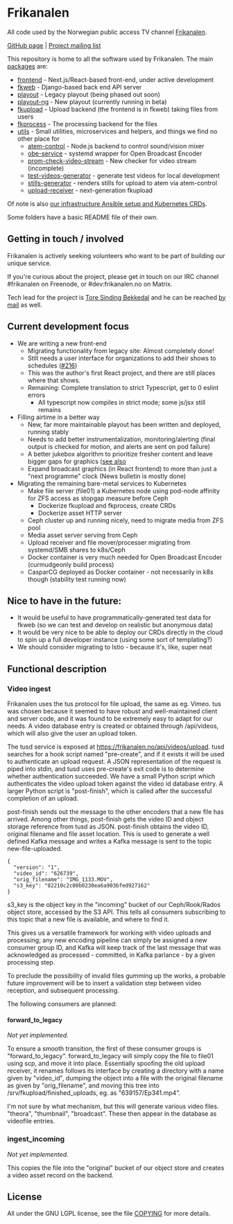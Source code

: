 Frikanalen
==========

All code used by the Norwegian public access TV channel [Frikanalen](https://frikanalen.no/).

[GitHub page](http://github.com/Frikanalen/) | [Project mailing list](http://lists.nuug.no/mailman/listinfo/frikanalen/)

This repository is home to all the software used by Frikanalen. The main [packages](packages/) are:

- [frontend](packages/frontend) - Next.js\/React-based front-end, under active development
- [fkweb](packages/fkweb) - Django-based back end API server
- [playout](packages/playout) - Legacy playout (being phased out soon)
- [playout-ng](packages/playout-ng) - New playout (currently running in beta)
- [fkupload](packages/fkupload) - Upload backend (the frontend is in fkweb) taking files from users
- [fkprocess](packages/fkprocess) - The processing backend for the files
- [utils](packages/utils) - Small utilities, microservices and helpers, and things we find no other place for
    - [atem-control](packages/utils/atem-control) - Node.js backend to control sound/vision mixer
    - [obe-service](packages/utils/obe-service) - systemd wrapper for Open Broadcast Encoder
    - [prom-check-video-stream](packages/utils/prom-check-video-stream) - New checker for video stream (incomplete)
    - [test-videos-generator](packages/utils/test-videos-generator) - generate test videos for local development
    - [stills-generator](packages/utils/stills-generator) - renders stills for upload to atem via atem-control
    - [upload-receiver](packages/utils/upload-receiver) - next-generation fkupload


Of note is also [our infrastructure Ansible setup and Kubernetes CRDs](infra/).

Some folders have a basic README file of their own.

## Getting in touch / involved

Frikanalen is actively seeking volunteers who want to be part of building our unique service.

If you're curious about the project, please get in touch on our IRC channel #frikanalen on Freenode, or #dev:frikanalen.no on Matrix.

Tech lead for the project is [Tore Sinding Bekkedal](https://github.com/toresbe/) and he can be reached [by mail](mailto:toresbe@gmail.com) as well.

## Current development focus

- We are writing a new front-end
    - Migrating functionality from legacy site: Almost completely done!
    - Still needs a user interface for organizations to add their shows to schedules ([#216](https://github.com/Frikanalen/frikanalen/issues/216))
    - This was the author's first React project, and there are still places where that shows.
    - Remaining: Complete translation to strict Typescript, get to 0 eslint errors
        - All typescript now compiles in strict mode; some js/jsx still remains
- Filling airtime in a better way
    - New, far more maintainable playout has been written and deployed, running stably
    - Needs to add better instrumentalization, monitoring/alerting (final output is checked for motion, and alerts are sent on pod failure)
    - A better jukebox algorithm to prioritize fresher content and leave bigger gaps for graphics ([see also](https://github.com/Frikanalen/frikanalen/blob/master/packages/fkweb/README.md#non-http-entry-points)
    - Expand broadcast graphics (in React frontend) to more than just a "next programme" clock (News bulletin is mostly done)
- Migrating the remaining bare-metal services to Kubernetes
    - Make file server (file01) a Kubernetes node using pod-node affinity for ZFS access as stopgap measure before Ceph
        - Dockerize fkupload and fkprocess, create CRDs
        - Dockerize asset HTTP server
    - Ceph cluster up and running nicely, need to migrate media from ZFS pool
    - Media asset server serving from Ceph
    - Upload receiver and file mover/processer migrating from systemd/SMB shares to k8s/Ceph
    - Docker container is very much needed for Open Broadcast Encoder (curmudgeonly build process)
    - CasparCG deployed as Docker container - not necessarily in k8s though (stability test running now)

## Nice to have in the future:

- It would be useful to have programmatically-generated test data for fkweb (so we can test and develop on realistic but anonymous data)
- It would be very nice to be able to deploy our CRDs directly in the cloud to spin up a full developer instance (using some sort of templating?)
- We should consider migrating to Istio - because it's, like, super neat

## Functional description

### Video ingest

Frikanalen uses the tus protocol for file upload, the same as eg. Vimeo.
tus was chosen because it seemed to have robust and well-maintained client and server code, and it was found to be extremely easy to adapt for our needs.
A video database entry is created or obtained through /api/videos, which will also give the user an upload token.

The tusd service is exposed at https://frikanalen.no/api/videos/upload.
tusd searches for a hook script named "pre-create", and if it exists it will be used to authenticate an upload request.
A JSON representation of the request is piped into stdin, and tusd uses pre-create's exit code is to determine whether authentication succeeded.
We have a small Python script which authenticates the video upload token against the video id database entry.
A larger Python script is "post-finish", which is called after the successful completion of an upload.

post-finish sends out the message to the other encoders that a new file has arrived.
Among other things, post-finish gets the video ID and object storage reference from tusd as JSON.
post-finish obtains the video ID, original filename and file asset location.
This is used to generate a well defined Kafka message and writes a Kafka message is sent to the topic new-file-uploaded.

```
{
  "version": "1",
  "video_id": "626739",
  "orig_filename": "IMG_1133.MOV",
  "s3_key": "82210c2c00b0230ea6a903bfed927162"
}
```

s3_key is the object key in the "incoming" bucket of our Ceph/Rook/Rados object store, accessed by the S3 API.
This tells all consumers subscribing to this topic that a new file is available, and where to find it.

This gives us a versatile framework for working with video uploads and processing; any new encoding pipeline can simply
be assigned a new consumer group ID, and Kafka will keep track of the last message that was acknowledged as
processed - committed, in Kafka parlance - by a given processing step.

To preclude the possibility of invalid files gumming up the works,
a probable future improvement will be to insert a validation step between video reception, and subsequent processing.

The following consumers are planned:

#### forward_to_legacy

*Not yet implemented.*

To ensure a smooth transition, the first of these consumer groups is "forward_to_legacy".
forward_to_legacy will simply copy the file to file01 using scp, and move it into place.
Essentially spoofing the old upload receiver, it renames follows its interface by creating a directory with a name given by "video_id",
dumping the object into a file with the original filename as given by "orig_filename",
and moving this tree into /srv/fkupload/finished_uploads, eg. as "639157/Ep341.mp4".

I'm not sure by what mechanism, but this will generate various video files. "theora", "thumbnail", "broadcast".
These then appear in the database as videofile entries.

### ingest_incoming

*Not yet implemented.*

This copies the file into the "original" bucket of our object store and creates a video asset record on the backend.

License
-------
All under the GNU LGPL license, see the file [COPYING](COPYING) for more details.
